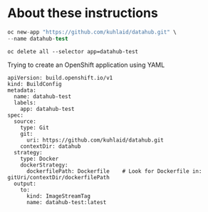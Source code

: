 # About these instructions


```s bash
oc new-app "https://github.com/kuhlaid/datahub.git" \
--name datahub-test
```

`oc delete all --selector app=datahub-test`

Trying to create an OpenShift application using YAML

```
apiVersion: build.openshift.io/v1
kind: BuildConfig
metadata:
  name: datahub-test
  labels:
    app: datahub-test
spec:
  source:
    type: Git
    git:
      uri: https://github.com/kuhlaid/datahub.git
    contextDir: datahub
  strategy:
    type: Docker                      
    dockerStrategy:
      dockerfilePath: Dockerfile    # Look for Dockerfile in: gitUri/contextDir/dockerfilePath
  output:
    to:
      kind: ImageStreamTag
      name: datahub-test:latest
```